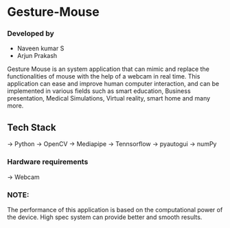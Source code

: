# Gesture-Mouse

### Developed by

- Naveen kumar S
- Arjun Prakash

Gesture Mouse is an system application that can mimic and replace the functionalities of mouse with the help of a webcam in real time. This application can ease and improve human computer interaction, and can be implemented in various fields such as smart education, Business presentation, Medical Simulations, Virtual reality, smart home and many more. 

## Tech Stack

-> Python
-> OpenCV
-> Mediapipe
-> Tennsorflow
-> pyautogui
-> numPy

### Hardware requirements

-> Webcam

### NOTE:

The performance of this application is based on the computational power of the device. High spec system can provide better and smooth results.
